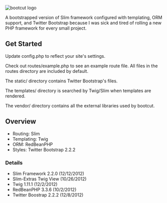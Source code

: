 ![bootcut logo](https://raw.github.com/philipbjorge/bootcut/master/logo.png)

A bootstrapped version of Slim framework configured with templating, ORM support, and Twitter Bootstrap because I was sick and tired of rolling a new PHP framework for every small project.

## Get Started
Update config.php to reflect your site's settings.

Check out routes/example.php to see an example route file. All files in the routes directory are included by default.

The static/ directory contains Twitter Bootstrap's files.

The templates/ directory is searched by Twig/Slim when templates are rendered.

The vendor/ directory contains all the external libraries used by bootcut.


## Overview
* Routing: Slim
* Templating: Twig
* ORM: RedBeanPHP
* Styles: Twitter Bootstrap 2.2.2

### Details
* Slim Framework 2.2.0 (12/12/2012)
* Slim-Extras Twig View (10/26/2012)
* Twig 1.11.1 (12/2/2012)
* RedBeanPHP 3.3.6 (10/2/2012)
* Twitter Boostrap 2.2.2 (12/8/2012)
